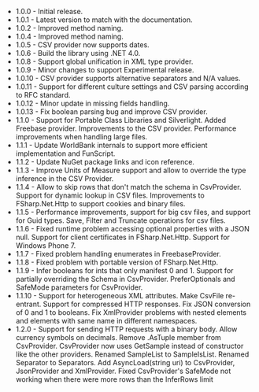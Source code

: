 * 1.0.0 - Initial release.
* 1.0.1 - Latest version to match with the documentation.
* 1.0.2 - Improved method naming.
* 1.0.4 - Improved method naming.
* 1.0.5 - CSV provider now supports dates.
* 1.0.6 - Build the library using .NET 4.0.
* 1.0.8 - Support global unification in XML type provider.
* 1.0.9 - Minor changes to support Experimental release.
* 1.0.10 - CSV provider supports alternative separators and N/A values.
* 1.0.11 - Support for different culture settings and CSV parsing according to RFC standard.
* 1.0.12 - Minor update in missing fields handling.
* 1.0.13 - Fix boolean parsing bug and improve CSV provider.
* 1.1.0 - Support for Portable Class Libraries and Silverlight. Added Freebase provider. Improvements to the CSV provider. Performance improvements when handling large files.
* 1.1.1 - Update WorldBank internals to support more efficient implementation and FunScript.
* 1.1.2 - Update NuGet package links and icon reference.
* 1.1.3 - Improve Units of Measure support and allow to override the type inference in the CSV Provider.
* 1.1.4 - Allow to skip rows that don't match the schema in CsvProvider. Support for dynamic lookup in CSV files. Improvements to FSharp.Net.Http to support cookies and binary files.
* 1.1.5 - Performance improvements, support for big csv files, and support for Guid types. Save, Filter and Truncate operations for csv files.
* 1.1.6 - Fixed runtime problem accessing optional properties with a JSON null. Support for client certificates in FSharp.Net.Http. Support for Windows Phone 7.
* 1.1.7 - Fixed problem handling enumerates in FreebaseProvider.
* 1.1.8 - Fixed problem with portable version of FSharp.Net.Http.
* 1.1.9 - Infer booleans for ints that only manifest 0 and 1. Support for partially overriding the Schema in CsvProvider. PreferOptionals and SafeMode parameters for CsvProvider.
* 1.1.10 - Support for heterogeneous XML attributes. Make CsvFile re-entrant. Support for compressed HTTP responses. Fix JSON conversion of 0 and 1 to booleans. Fix XmlProvider problems with nested elements and elements with same name in different namespaces.
* 1.2.0 - Support for sending HTTP requests with a binary body. Allow currency symbols on decimals. Remove .AsTuple member from CsvProvider. CsvProvider now uses GetSample instead of constructor like the other providers. Renamed SampleList to SampleIsList. Renamed Separator to Separators. Add AsyncLoad(string uri) to CsvProvider, JsonProvider and XmlProvider. Fixed CsvProvider's SafeMode not working when there were more rows than the InferRows limit
